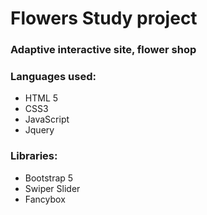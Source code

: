 # Flowers Study project

### Adaptive interactive site, flower shop
### Languages used:
- HTML 5
- CSS3
- JavaScript
- Jquery

### Libraries:
* Bootstrap 5
* Swiper Slider
* Fancybox
